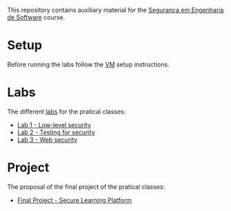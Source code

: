 
This repository contains auxiliary material for the [Segurança em Engenharia de Software]([https://sigarra.up.pt/fcup/pt/ucurr_geral.ficha_uc_view?pv_ocorrencia_id=507373](https://sigarra.up.pt/fcup/pt/UCURR_GERAL.FICHA_UC_VIEW?pv_ocorrencia_id=527975)) course.

# Setup

Before running the labs follow the [VM](vm) setup instructions.

# Labs 

The different [labs](labs) for the pratical classes:
* [Lab 1 - Low-level security](labs/Lab1.md)
* [Lab 2 - Testing for security](labs/Lab2.md)
* [Lab 3 - Web security](labs/Lab3.md)

# Project

The proposal of the final project of the pratical classes:
* [Final Project - Secure Learning Platform](project/Project.md)

